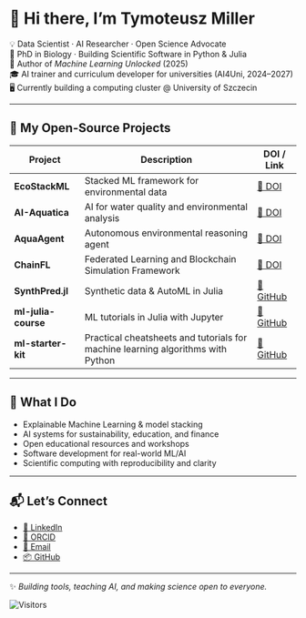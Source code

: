 # 👋 Hi there, I’m Tymoteusz Miller

💡 Data Scientist · AI Researcher · Open Science Advocate  
🧠 PhD in Biology · Building Scientific Software in Python & Julia  
📘 Author of *Machine Learning Unlocked* (2025)  
🎓 AI trainer and curriculum developer for universities (AI4Uni, 2024–2027)  
🖥️ Currently building a computing cluster @ University of Szczecin

---

## 🔧 My Open-Source Projects

| Project        | Description                                      | DOI / Link |
|----------------|--------------------------------------------------|-------------|
| **EcoStackML** | Stacked ML framework for environmental data      | [🔗 DOI](https://doi.org/10.5281/zenodo.15173335) |
| **AI-Aquatica**| AI for water quality and environmental analysis  | [🔗 DOI](https://doi.org/10.5281/zenodo.15096947) |
| **AquaAgent**  | Autonomous environmental reasoning agent         | [🔗 DOI](https://doi.org/10.5281/zenodo.15098587) |
| **ChainFL**  | Federated Learning and Blockchain Simulation Framework        | [🔗 DOI](https://doi.org/10.5281/zenodo.15399944) |
| **SynthPred.jl**| Synthetic data & AutoML in Julia                | [🔗 GitHub](https://github.com/TyMill/SynthPred) |
| **ml-julia-course** | ML tutorials in Julia with Jupyter         | [🔗 GitHub](https://github.com/TyMill/ml-julia-course) |
| **ml-starter-kit** |  Practical cheatsheets and tutorials for machine learning algorithms with Python  |[🔗 GitHub](https://github.com/TyMill/ml-starter-kit)

---

## 🧠 What I Do

- Explainable Machine Learning & model stacking  
- AI systems for sustainability, education, and finance  
- Open educational resources and workshops  
- Software development for real-world ML/AI  
- Scientific computing with reproducibility and clarity

---

## 📬 Let’s Connect

- [🔗 LinkedIn](https://www.linkedin.com/in/tymoteusz-miller-73295868/)  
- [🧪 ORCID](https://orcid.org/0000-0002-5962-5334) 
- [📧 Email](mailto:tymoteusz.miller@usz.edu.pl)  
- [📦 GitHub](https://github.com/TyMill)

---

✨ *Building tools, teaching AI, and making science open to everyone.*

![Visitors](https://komarev.com/ghpvc/?username=TyMill&color=blue&style=plastic)

